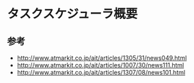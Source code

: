 ﻿# タスクスケジューラ概要

## 参考

- http://www.atmarkit.co.jp/ait/articles/1305/31/news049.html
- http://www.atmarkit.co.jp/ait/articles/1007/30/news111.html
- http://www.atmarkit.co.jp/ait/articles/1307/08/news101.html
